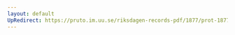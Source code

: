 ```yaml
---
layout: default
UpRedirect: https://pruto.im.uu.se/riksdagen-records-pdf/1877/prot-1877--ak--042/prot-1877--ak--042_037.pdf
---
```

